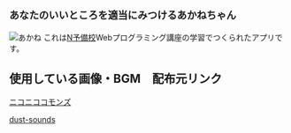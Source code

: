 ## ```あなたのいいところを適当にみつけるあかねちゃん```
![あかね](https://asazuke11.github.io/assessment/images/akane_shiran.png)
これは[N予備校](https://www.nnn.ed.nico/)Webプログラミング講座の学習でつくられたアプリです。

使用している画像・BGM　配布元リンク
---
[ニコニココモンズ](http://commons.nicovideo.jp/material/nc172745)

[dust-sounds](http://dust-sounds.com/)
